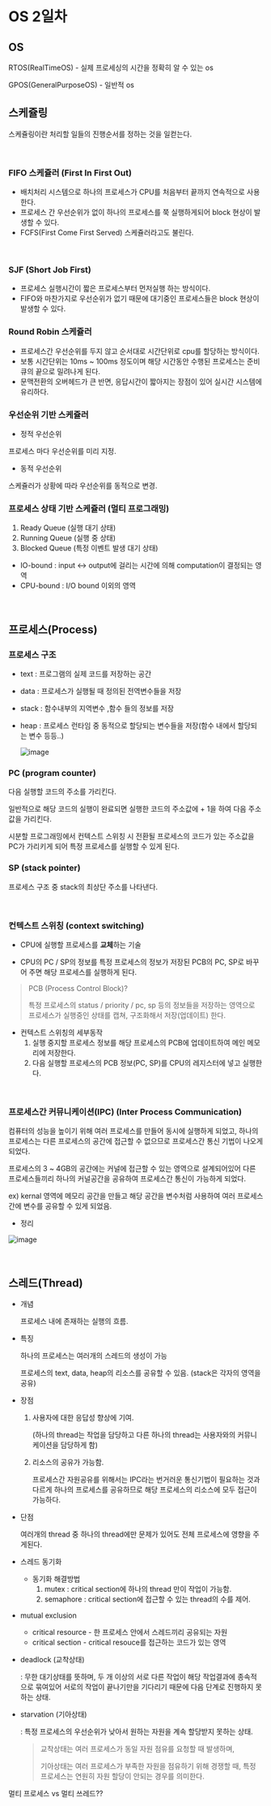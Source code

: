 # OS 2일차



## OS 

RTOS(RealTimeOS) - 실제 프로세싱의 시간을 정확히 알 수 있는 os

GPOS(GeneralPurposeOS) - 일반적 os



## 스케쥴링

스케쥴링이란 처리할 일들의 진행순서를 정하는 것을 일컫는다.

<br>

### FIFO 스케쥴러 (First In First Out)

- 배치처리 시스템으로 하나의 프로세스가 CPU를 처음부터 끝까지 연속적으로 사용한다.
- 프로세스 간 우선순위가 없이 하나의 프로세스를 쭉 실행하게되어 block 현상이 발생할 수 있다.
- FCFS(First Come First Served) 스케쥴러라고도 불린다.

<br>

### SJF (Short Job First)

- 프로세스 실행시간이 짧은 프로세스부터 먼저실행 하는 방식이다.
- FIFO와 마찬가지로 우선순위가 없기 때문에 대기중인 프로세스들은 block 현상이 발생할 수 있다.

### Round Robin 스케쥴러

- 프로세스간 우선순위를 두지 않고 순서대로 시간단위로 cpu를 할당하는 방식이다.
- 보통 시간단위는 10ms ~ 100ms 정도이며 해당 시간동안 수행된 프로세스는 준비 큐의 끝으로 밀려나게 된다.
- 문맥전환의 오버헤드가 큰 반면, 응답시간이 짧아지는 장점이 있어 실시간 시스템에 유리하다.

### 우선순위 기반 스케쥴러

- 정적 우선순위

프로세스 마다 우선순위를 미리 지정.

- 동적 우선순위

스케쥴러가 상황에 따라 우선순위를 동적으로 변경.



### 프로세스 상태 기반 스케쥴러 (멀티 프로그래밍)

1. Ready Queue (실행 대기 상태)
2. Running Queue (실행 중 상태)
3. Blocked Queue (특정 이벤트 발생 대기 상태)



- IO-bound : input <-> output에 걸리는 시간에 의해 computation이 결정되는 영역
- CPU-bound : I/O bound 이외의 영역

<br>

## 프로세스(Process)

### 프로세스 구조

- text : 프로그램의 실제 코드를 저장하는 공간

- data : 프로세스가 실행될 때 정의된 전역변수들을 저장

- stack : 함수내부의 지역변수 ,함수 들의 정보를 저장

- heap : 프로세스 런타임 중 동적으로 할당되는 변수들을 저장(함수 내에서 할당되는 변수 등등..)

  ![image](https://user-images.githubusercontent.com/62285872/86906015-dcd7e380-c14d-11ea-9173-5564f0acbb10.png)	



### PC (program counter)

다음 실행할 코드의 주소를 가리킨다.

일반적으로 해당 코드의 실행이 완료되면 실행한 코드의 주소값에 + 1을 하여 다음 주소값을 가리킨다.

시분할 프로그래밍에서 컨텍스트 스위칭 시 전환될 프로세스의 코드가 있는 주소값을 PC가 가리키게 되어 특정 프로세스를 실행할 수 있게 된다.

### SP (stack pointer)

프로세스 구조 중 stack의 최상단 주소를 나타낸다.

<br>

### 컨텍스트 스위칭 (context switching)

- CPU에 실행할 프로세스를 **교체**하는 기술

- CPU의 PC / SP의 정보를 특정 프로세스의 정보가 저장된 PCB의 PC, SP로 바꾸어 주면 해당 프로세스를 실행하게 된다.

> PCB (Process Control Block)?
>
> 특정 프로세스의 status / priority / pc, sp 등의 정보들을 저장하는 영역으로 프로세스가 실행중인 상태를 캡쳐, 구조화해서 저장(업데이트) 한다.

- 컨텍스트 스위칭의 세부동작
  1. 실행 중지할 프로세스 정보를 해당 프로세스의 PCB에 업데이트하여 메인 메모리에 저장한다.
  2. 다음 실행할 프로세스의 PCB 정보(PC, SP)를 CPU의 레지스터에 넣고 실행한다.

<br>

### 프로세스간 커뮤니케이션(IPC) (Inter Process Communication)

컴퓨터의 성능을 높이기 위해 여러 프로세스를 만들어 동시에 실행하게 되었고, 하나의 프로세스는 다른 프로세스의 공간에 접근할 수 없으므로 프로세스간 통신 기법이 나오게 되었다.

프로세스의 3 ~ 4GB의 공간에는 커널에 접근할 수 있는 영역으로 설계되어있어 다른 프로세스들끼리 하나의 커널공간을 공유하여 프로세스간 통신이 가능하게 되었다.

ex) kernal 영역에 메모리 공간을 만들고 해당 공간을 변수처럼 사용하여 여러 프로세스간에 변수를 공유할 수 있게 되었음.

- 정리

![image](https://user-images.githubusercontent.com/62285872/86908842-23c7d800-c152-11ea-9383-d8a5fd341ae5.png)

<br>

## 스레드(Thread)

- 개념

  프로세스 내에 존재하는 실행의 흐름.

- 특징

  하나의 프로세스는 여러개의 스레드의 생성이 가능

  프로세스의 text, data, heap의 리소스를 공유할 수 있음. (stack은 각자의 영역을 공유) 

- 장점

  1. 사용자에 대한 응답성 향상에 기여.

     (하나의 thread는 작업을 담당하고 다른 하나의 thread는 사용자와의 커뮤니케이션을 담당하게 함)

  2. 리소스의 공유가 가능함.

     프로세스간 자원공유를 위해서는 IPC라는 번거러운 통신기법이 필요하는 것과 다르게 하나의 프로세스를 공유하므로 해당 프로세스의 리소스에 모두 접근이 가능하다.

- 단점

  여러개의 thread 중 하나의 thread에만 문제가 있어도 전체 프로세스에 영향을 주게된다.

- 스레드 동기화
  - 동기화 해결방법
    1. mutex : critical section에 하나의 thread 만이 작업이 가능함.
    2. semaphore : critical section에 접근할 수 있는 thread의 수를 제어.



- mutual exclusion
  - critical resource - 한 프로세스 안에서 스레드끼리 공유되는 자원
  - critical section - critical resouce를 접근하는 코드가 있는 영역



- deadlock (교착상태)

  : 무한 대기상태를 뜻하며, 두 개 이상의 서로 다른 작업이 해당 작업결과에 종속적으로 묶여있어 서로의 작업이 끝나기만을 기다리기 때문에 다음 단계로 진행하지 못하는 상태.



- starvation (기아상태)

  : 특정 프로세스의 우선순위가 낮아서 원하는 자원을 계속 할당받지 못하는 상태.

  > 교착상태는 여러 프로세스가 동일 자원 점유를 요청할 때 발생하며,
  >
  > 기아상태는 여러 프로세스가 부족한 자원을 점유하기 위해 경쟁할 때, 특정 프로세스는 연원히 자원 할당이 안되는 경우를 의미한다.





멀티 프로세스 vs 멀티 쓰레드??

